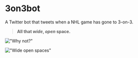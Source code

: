 # 3on3bot
A Twitter bot that tweets when a NHL game has gone to 3-on-3.

>**All that *wide*, *open* space.**

!["Why not?"](https://s3-us-west-2.amazonaws.com/3on3bot/images/zoidberg.gif)
  
!["Wide open spaces"](https://s3-us-west-2.amazonaws.com/3on3bot/images/johnnycupcakes.png)
